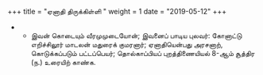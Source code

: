 ﻿+++
title = "ஏனாதி திருக்கிள்ளி  "
weight = 1
date = "2019-05-12"
+++


- -  இவன் கொடையும் வீரமுமுடையோன்; இவனைப் பாடிய புலவர்: கோனாட்டு எறிச்சிலூர் மாடலன் மதுரைக் குமரனார்; ஏனாதியென்பது அரசனாற், கொடுக்கப்படும் பட்டப்பெயர்;  தொல்காப்பியப் புறத்திணையியல் 8-ஆம் சூத்திர (ந.)  உரையிற் காண்க. 
